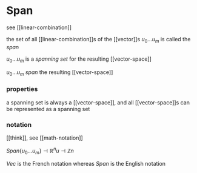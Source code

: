 # Span

see [[linear-combination]]

the set of all [[linear-combination]]s of the [[vector]]s $u_0 \dots u_m$ is called the _span_

$u_0 \dots u_m$ is a _spanning set_ for the resulting [[vector-space]]

$u_0 \dots u_m$ _span_ the resulting [[vector-space]]

### properties

a spanning set is always a [[vector-space]], and all [[vector-space]]s can be represented as a spanning set

### notation

[[think]], see [[math-notation]]

$Span\{u_0 \dots u_m\} \dashv \mathbb R^nu \dashv \mathbb Z n$

$Vec$ is the French notation whereas $Span$ is the English notation

